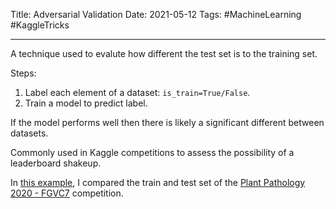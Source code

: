 Title: Adversarial Validation
Date: 2021-05-12
Tags: #MachineLearning #KaggleTricks

---

A technique used to evalute how different the test set is to the training set.

Steps:
1. Label each element of a dataset: `is_train=True/False`.
2. Train a model to predict label.

If the model performs well then there is likely a significant different between datasets.

Commonly used in Kaggle competitions to assess the possibility of a leaderboard shakeup.

In [this example](https://www.kaggle.com/lextoumbourou/pp-2020-adversarial-validation), I compared the train and test set of the [Plant Pathology 2020 - FGVC7](https://www.kaggle.com/c/plant-pathology-2020-fgvc7) competition.